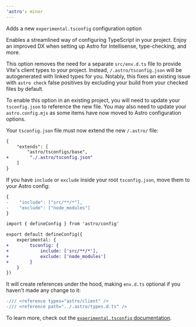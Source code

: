 ```yaml
---
'astro': minor
---
```


Adds a new `experimental.tsconfig` configuration option

Enables a streamlined way of configuring TypeScript in your project. Enjoy an improved DX when setting up Astro for Intellisense, type-checking, and more.

This option removes the need for a separate `src/env.d.ts` file to provide Vite's client types to your project. Instead, `/.astro/tsconfig.json` will be autogenerated with linked types for you. Notably, this fixes an existing issue with `astro check` false positives by excluding your build from your checked files by default.

To enable this option in an existing project, you will need to update your `tsconfig.json` to reference the new file. You may also need to update your `astro.config.mjs` as some items have now moved to Astro configuration options.

Your `tsconfig.json` file must now extend the new `/.astro/` file:

```diff
{
    "extends": [
        "astro/tsconfigs/base", 
+        "./.astro/tsconfig.json"
    ]
}
```

If you have `include` or `exclude` inside your root `tsconfig.json`, move them to your Astro config:

```diff
{
-    "include": ["src/**/*"],
-    "exclude": ["node_modules"]
}
```

```diff
import { defineConfig } from 'astro/config'

export default defineConfig({
    experimental: {
+        tsconfig: {
+            include: ['src/**/*'],
+            exclude: ['node_modules']
+        }
    }
})
```

It will create references under the hood, making `env.d.ts` optional if you haven't made any change to it:

```diff
-/// <reference types="astro/client" />
-/// <reference path="../.astro/types.d.ts" />
```

To learn more, check out the [`experimental.tsconfig` documentation](https://docs.astro.build/en/reference/configuration-reference/#experimentaltypescript).
